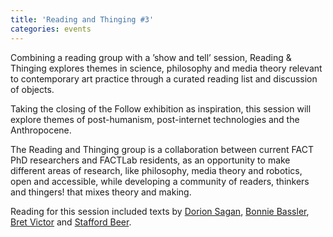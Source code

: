 ```yaml
---
title: 'Reading and Thinging #3'
categories: events
---
```

Combining a reading group with a ’show and tell’ session, Reading &#038; Thinging explores themes in science, philosophy and media theory relevant to contemporary art practice through a curated reading list and discussion of objects.

Taking the closing of the Follow exhibition as inspiration, this session will explore themes of post-humanism, post-internet technologies and the Anthropocene.

The Reading and Thinging group is a collaboration between current FACT PhD researchers and FACTLab residents, as an opportunity to make different areas of research, like philosophy, media theory and robotics, open and accessible, while developing a community of readers, thinkers and thingers! that mixes theory and making.

Reading for this session included texts by [Dorion Sagan](http://www.thiagohersan.com/tmp/Sagan_intro_to_umwelt.pdf), [Bonnie Bassler](https://www.youtube.com/watch?v=TVfmUfr8VPA), [Bret Victor](http://worrydream.com/ClimateChange/) and [Stafford Beer](http://thiagohersan.com/tmp/Beer__From_The_Cybernetic_Factory.pdf).

<span class="s-nosolution" id="mp3j_nosolution_1" style="display:none;"></span>
